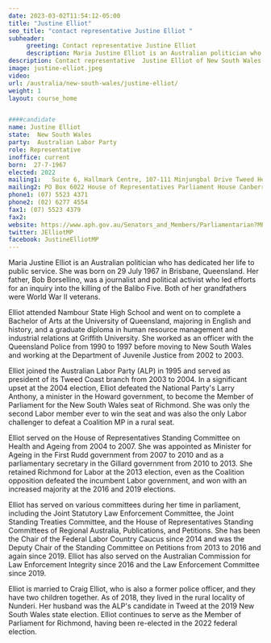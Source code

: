 ```yaml
---
date: 2023-03-02T11:54:12-05:00
title: "Justine Elliot"
seo_title: "contact representative Justine Elliot "
subheader:
     greeting: Contact representative Justine Elliot
     description: Maria Justine Elliot is an Australian politician who has dedicated her life to public service.
description: Contact representative  Justine Elliot of New South Wales. Contact information for  Justine Elliot includes email address, phone number, and mailing address.
image: justine-elliot.jpeg
video:
url: /australia/new-south-wales/justine-elliot/
weight: 1
layout: course_home


####candidate
name: Justine Elliot
state:	New South Wales
party:	Australian Labor Party
role: Representative
inoffice: current
born:  27-7-1967
elected: 2022
mailing1:	Suite 6, Hallmark Centre, 107-111 Minjungbal Drive Tweed Heads South, NSW, 2486
mailing2: PO Box 6022 House of Representatives Parliament House Canberra ACT 2600
phone1: (07) 5523 4371
phone2: (02) 6277 4554
fax1: (07) 5523 4379
fax2:
website: https://www.aph.gov.au/Senators_and_Members/Parliamentarian?MPID=DZW
twitter: JElliotMP
facebook: JustineElliotMP
---
```


Maria Justine Elliot is an Australian politician who has dedicated her life to public service. She was born on 29 July 1967 in Brisbane, Queensland. Her father, Bob Borsellino, was a journalist and political activist who led efforts for an inquiry into the killing of the Balibo Five. Both of her grandfathers were World War II veterans.

Elliot attended Nambour State High School and went on to complete a Bachelor of Arts at the University of Queensland, majoring in English and history, and a graduate diploma in human resource management and industrial relations at Griffith University. She worked as an officer with the Queensland Police from 1990 to 1997 before moving to New South Wales and working at the Department of Juvenile Justice from 2002 to 2003.

Elliot joined the Australian Labor Party (ALP) in 1995 and served as president of its Tweed Coast branch from 2003 to 2004. In a significant upset at the 2004 election, Elliot defeated the National Party's Larry Anthony, a minister in the Howard government, to become the Member of Parliament for the New South Wales seat of Richmond. She was only the second Labor member ever to win the seat and was also the only Labor challenger to defeat a Coalition MP in a rural seat.

Elliot served on the House of Representatives Standing Committee on Health and Ageing from 2004 to 2007. She was appointed as Minister for Ageing in the First Rudd government from 2007 to 2010 and as a parliamentary secretary in the Gillard government from 2010 to 2013. She retained Richmond for Labor at the 2013 election, even as the Coalition opposition defeated the incumbent Labor government, and won with an increased majority at the 2016 and 2019 elections.

Elliot has served on various committees during her time in parliament, including the Joint Statutory Law Enforcement Committee, the Joint Standing Treaties Committee, and the House of Representatives Standing Committees of Regional Australia, Publications, and Petitions. She has been the Chair of the Federal Labor Country Caucus since 2014 and was the Deputy Chair of the Standing Committee on Petitions from 2013 to 2016 and again since 2019. Elliot has also served on the Australian Commission for Law Enforcement Integrity since 2016 and the Law Enforcement Committee since 2019.

Elliot is married to Craig Elliot, who is also a former police officer, and they have two children together. As of 2018, they lived in the rural locality of Nunderi. Her husband was the ALP's candidate in Tweed at the 2019 New South Wales state election. Elliot continues to serve as the Member of Parliament for Richmond, having been re-elected in the 2022 federal election.